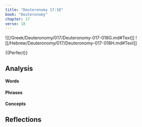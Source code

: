 ```yaml
---
title: "Deuteronomy 17:18"
book: "Deuteronomy"
chapter: 17
verse: 18
---
```

![[/Greek/Deuteronomy/017/Deuteronomy-017-018G.md#Text]]
![[/Hebrew/Deuteronomy/017/Deuteronomy-017-018H.md#Text]]

{{Perfect}}

## Analysis

#### Words

#### Phrases

#### Concepts

## Reflections
